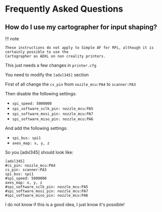 # Frequently Asked Questions

## How do I use my cartographer for input shaping?

!!! note

    These instructions do not apply to Simple AF for RPi, although it is certainly possible to use the 
    Cartographer as ADXL on non creality printers.

This just needs a few changes in `printer.cfg`

You need to modify the `[adxl345]` section

First of all change the `cs_pin` from `nozzle_mcu:PA4` to `scanner:PA3`

Then disable the following settings:

- `spi_speed: 5000000`
- `spi_software_sclk_pin: nozzle_mcu:PA5`
- `spi_software_mosi_pin: nozzle_mcu:PA7`
- `spi_software_miso_pin: nozzle_mcu:PA6`

And add the following settings:

- `spi_bus: spi1`
- `axes_map: x, y, z`

So you [adxl345] should look like:

 ```
 [adxl345]
 #cs_pin: nozzle_mcu:PA4
 cs_pin: scanner:PA3
 spi_bus: spi1
 #spi_speed: 5000000
 axes_map: x, y, z
 #spi_software_sclk_pin: nozzle_mcu:PA5
 #spi_software_mosi_pin: nozzle_mcu:PA7
 #spi_software_miso_pin: nozzle_mcu:PA6
 ```

I do not know if this is a good idea, I just know it's possible!
